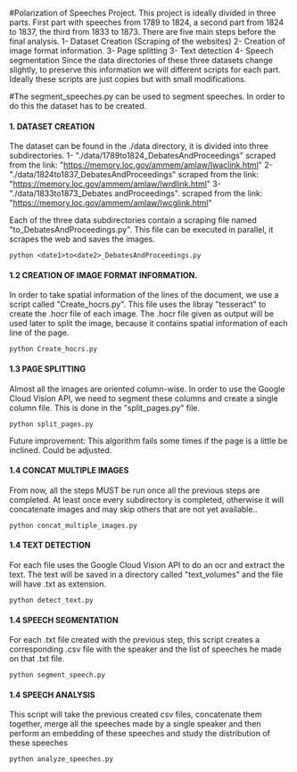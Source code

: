 #Polarization of Speeches Project.
This project is ideally divided in three parts. First part with speeches from 1789 to 1824, a second part 
from 1824 to 1837, the third from 1833 to 1873. There are five main steps before the final analysis.
1- Dataset Creation (Scraping of the websites)
2- Creation of image format information.
3- Page splitting
3- Text detection
4- Speech segmentation
Since the data directories of these three datasets change slightly, to preserve this information we will 
different scripts for each part. Ideally these scripts are just copies but with small modifications.



#The segment_speeches.py can be used to segment speeches. In order to do this the dataset has to be created.

#### 1. DATASET CREATION
The dataset can be found in the ./data directory, it is divided into three subdirectories.
1- "./data/1789to1824_DebatesAndProceedings" scraped from the link: "https://memory.loc.gov/ammem/amlaw/lwaclink.html"
2- "./data/1824to1837_DebatesAndProceedings" scraped from the link: "https://memory.loc.gov/ammem/amlaw/lwrdlink.html"
3- "./data/1833to1873_Debates andProceedings". scraped from the link: "https://memory.loc.gov/ammem/amlaw/lwcglink.html"

Each of the three data subdirectories contain a scraping file named "<date1>to<date2>_DebatesAndProceedings.py". 
This file can be executed in parallel, it scrapes the web and saves the images.
```console
python <date1>to<date2>_DebatesAndProceedings.py
```

#### 1.2 CREATION OF IMAGE FORMAT INFORMATION.
In order to take spatial information of the lines of the document, we use a script called "Create_hocrs.py".
This file uses the libray "tesseract" to create the .hocr file of each image. 
The .hocr file given as output will be used later to split the image, because it contains
spatial information of each line of the page.
```console
python Create_hocrs.py
```
 
#### 1.3 PAGE SPLITTING
Almost all the images are oriented column-wise. In order to use the Google Cloud Vision API, 
we need to segment these columns and create a single column file. This is done in the "split_pages.py" file.
```console
python split_pages.py
```
Future improvement: This algorithm fails some times if the page is a little be inclined. Could be adjusted.  


#### 1.4 CONCAT MULTIPLE IMAGES
From now, all the steps MUST be run once all the previous steps are completed. At least once every
subdirectory is completed, otherwise it will concatenate images and may skip others that are not yet available.. 

```console
python concat_multiple_images.py
```

#### 1.4 TEXT DETECTION
For each file uses the Google Cloud Vision API to do an ocr and extract the text. The text
will be saved in a directory called "text_volumes" and the file will have .txt as extension.
```console
python detect_text.py
```

#### 1.4 SPEECH SEGMENTATION
For each .txt file created with the previous step, this script creates a corresponding .csv file with the speaker and 
the list of speeches he made on that .txt file.
```console
python segment_speech.py
```

#### 1.4 SPEECH ANALYSIS
This script will take the previous created csv files, concatenate them together, merge all the speeches
made by a single speaker and then perform an embedding of these speeches and study the distribution
of these speeches
 
```console
python analyze_speeches.py
```